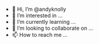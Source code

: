 - 👋 Hi, I’m @andyknolly
- 👀 I’m interested in ...
- 🌱 I’m currently learning ...
- 💞️ I’m looking to collaborate on ...
- 📫 How to reach me ...

<!---
andyknolly/andyknolly is a ✨ special ✨ repository because its `README.md` (this file) appears on your GitHub profile.
You can click the Preview link to take a look at your changes.
--->
